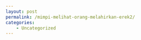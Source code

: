```yaml
---
layout: post
permalink: /mimpi-melihat-orang-melahirkan-erek2/
categories:
    - Uncategorized
---
```


